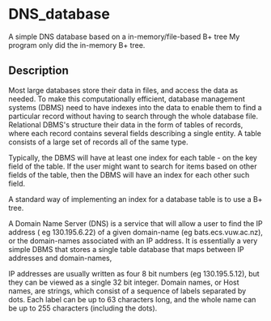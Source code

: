 # DNS_database
A simple DNS database based on a in-memory/file-based B+ tree
My program only did the in-memory B+ tree.

## Description
Most large databases store their data in files, and access the data as needed. To make this computationally efficient, database management systems (DBMS) need to have indexes into the data to enable them to find a particular record without having to search through the whole database file. Relational DBMS's structure their data in the form of tables of records, where each record contains several fields describing a single entity. A table consists of a large set of records all of the same type.

Typically, the DBMS will have at least one index for each table - on the key field of the table. If the user might want to search for items based on other fields of the table, then the DBMS will have an index for each other such field.

A standard way of implementing an index for a database table is to use a B+ tree.

A Domain Name Server (DNS) is a service that will allow a user to find the IP address ( eg 130.195.6.22) of a given domain-name (eg bats.ecs.vuw.ac.nz), or the domain-names associated with an IP address. It is essentially a very simple DBMS that stores a single table database that maps between IP addresses and domain-names,

IP addresses are usually written as four 8 bit numbers (eg 130.195.5.12), but they can be viewed as a single 32 bit integer. Domain names, or Host names, are strings, which consist of a sequence of labels separated by dots. Each label can be up to 63 characters long, and the whole name can be up to 255 characters (including the dots). 
